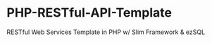 PHP-RESTful-API-Template
========================

RESTful Web Services Template in PHP w/ Slim Framework &amp; ezSQL
